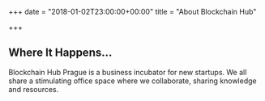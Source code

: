 +++
date = "2018-01-02T23:00:00+00:00"
title = "About Blockchain Hub"

+++
## Where It Happens...

Blockchain Hub Prague is a business incubator for new startups. We all share a stimulating office space where we collaborate, sharing knowledge and resources.
